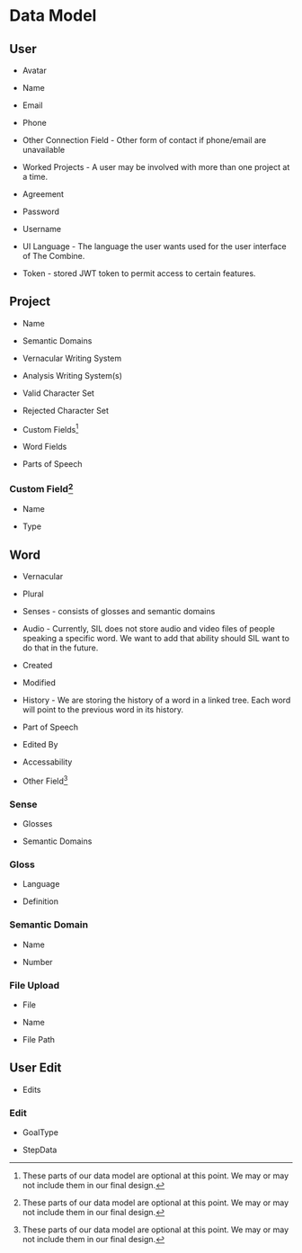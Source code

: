 # Data Model

## User

- Avatar

- Name

- Email

- Phone

- Other Connection Field - Other form of contact if phone/email are unavailable 

- Worked Projects - A user may be involved with more than one project at a time.

- Agreement

- Password

- Username

- UI Language - The language the user wants used for the user interface of The Combine.

- Token - stored JWT token to permit access to certain features.

## Project

- Name

- Semantic Domains

- Vernacular Writing System

- Analysis Writing System(s)

- Valid Character Set

- Rejected Character Set

- Custom Fields[^1]

- Word Fields

- Parts of Speech

### Custom Field[^1]

- Name

- Type

## Word

- Vernacular

- Plural

- Senses - consists of glosses and semantic domains

- Audio - Currently, SIL does not store audio and video files of people speaking a specific word. We want to add that ability should SIL want to do that in the future.

- Created

- Modified

- History - We are storing the history of a word in a linked tree. Each word will point to the previous word in its history.

- Part of Speech

- Edited By

- Accessability

* Other Field[^1]

### Sense

- Glosses

- Semantic Domains

### Gloss

- Language

- Definition

### Semantic Domain

- Name

- Number

### File Upload

- File

- Name

- File Path

## User Edit

- Edits

### Edit

- GoalType

- StepData

[^1]: These parts of our data model are optional at this point. We may or may not include them in our final design.
